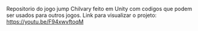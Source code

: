 Repositorio do jogo jump Chilvary feito em Unity com codigos que podem ser usados para outros jogos.
Link para visualizar o projeto: https://youtu.be/F94xwvftoqM

